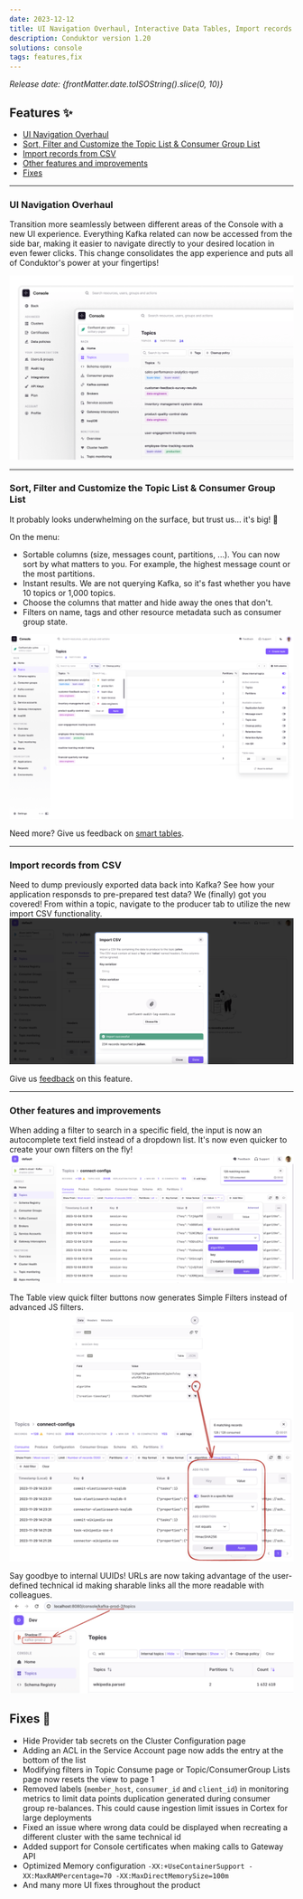 ```yaml
---
date: 2023-12-12
title: UI Navigation Overhaul, Interactive Data Tables, Import records from CSV
description: Conduktor version 1.20
solutions: console
tags: features,fix
---
```


*Release date: {frontMatter.date.toISOString().slice(0, 10)}*

## Features ✨

- [UI Navigation Overhaul](#ui-navigation-overhaul)
- [Sort, Filter and Customize the Topic List & Consumer Group List](#sort-filter-and-customize-the-topic-list-consumer-group-list)
- [Import records from CSV](#import-records-from-csv)
- [Other features and improvements](#other-features-and-improvements)
- [Fixes](#fixes)

---

### UI Navigation Overhaul

Transition more seamlessly between different areas of the Console with a new UI experience. Everything Kafka related can now be accessed from the side bar, making it easier to navigate directly to your desired location in even fewer clicks. This change consolidates the app experience and puts all of Conduktor's power at your fingertips!

![New navigation](/images/changelog/platform/v20/new-navigation.png)

---

### Sort, Filter and Customize the Topic List & Consumer Group List

It probably looks underwhelming on the surface, but trust us... it's big! 🚀

On the menu:
- Sortable columns (size, messages count, partitions, ...). You can now sort by what matters to you. For example, the highest message count or the most partitions.
- Instant results. We are not querying Kafka, so it's fast whether you have 10 topics or 1,000 topics.
- Choose the columns that matter and hide away the ones that don't.
- Filters on name, tags and other resource metadata such as consumer group state.

![Topic List](/images/changelog/platform/v20/topic-list.png)

Need more? Give us feedback on [smart tables](https://conduktor.io/roadmap).

---

### Import records from CSV

Need to dump previously exported data back into Kafka? See how your application responsds to pre-prepared test data? We (finally) got you covered! From within a topic, navigate to the producer tab to utilize the new import CSV functionality. 
![Import CSV](/images/changelog/platform/v20/import-csv.png)

Give us [feedback](https://conduktor.io/roadmap) on this feature.

---

### Other features and improvements

When adding a filter to search in a specific field, the input is now an autocomplete text field instead of a dropdown list. It's now even quicker to create your own filters on the fly!  
![Autocomplete](/images/changelog/platform/v20/autocomplete.png)

The Table view quick filter buttons now generates Simple Filters instead of advanced JS filters.  
![Table Filter](/images/changelog/platform/v20/table-filters.png)

Say goodbye to internal UUIDs! URLs are now taking advantage of the user-defined technical id making sharable links all the more readable with colleagues.  
![Technical ID](/images/changelog/platform/v20/technical-id.png)

## Fixes 🔨

- Hide Provider tab secrets on the Cluster Configuration page
- Adding an ACL in the Service Account page now adds the entry at the bottom of the list
- Modifying filters in Topic Consume page or Topic/ConsumerGroup Lists page now resets the view to page 1
- Removed labels (`member_host`, `consumer_id` and `client_id`) in monitoring metrics to limit data points duplication generated during consumer group re-balances. This could cause ingestion limit issues in Cortex for large deployments
- Fixed an issue where wrong data could be displayed when recreating a different cluster with the same technical id
- Added support for Console certificates when making calls to Gateway API
- Optimized Memory configuration `-XX:+UseContainerSupport -XX:MaxRAMPercentage=70 -XX:MaxDirectMemorySize=100m`
- And many more UI fixes throughout the product
